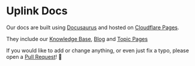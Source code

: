 # Uplink Docs

Our docs are built using [Docusaurus](https://docusaurus.io/) and hosted on [Cloudflare Pages](https://pages.cloudflare.com/).

They include our [Knowledge Base](https://uplink.tech/knowledge-base/), [Blog](https://uplink.tech/blog/) and [Topic Pages](https://uplink.tech/topics/)

If you would like to add or change anything, or even just fix a typo, please open a [Pull Request](https://github.com/uplinkhq/docs/pulls)! 🙇

